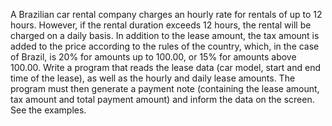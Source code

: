 A Brazilian car rental company charges an hourly rate for rentals of up to 12 hours. However, if the rental duration exceeds 12 hours, the rental will be charged on a daily basis. In addition to the lease amount, the tax amount is added to the price according to the rules of the country, which, in the case of Brazil, is 20% for amounts up to 100.00, or 15% for amounts above 100.00. Write a program that reads the lease data (car model, start and end time of the lease), as well as the hourly and daily lease amounts. The program must then generate a payment note (containing the lease amount, tax amount and total payment amount) and inform the data on the screen. See the examples.
